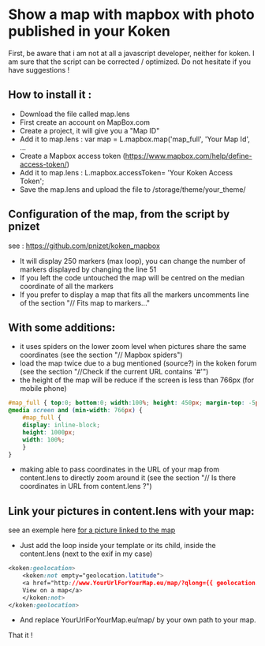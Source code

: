 Show a map with mapbox with photo published in your Koken
============

First, be aware that i am not at all a javascript developer, neither for koken. I am sure that the script can be corrected / optimized.
Do not hesitate if you have suggestions !

## How to install it :
- Download the file called map.lens
- First create an account on MapBox.com
- Create a project, it will give you a "Map ID"
- Add it to map.lens : var map = L.mapbox.map('map_full', 'Your Map Id', ...
- Create a Mapbox access token (https://www.mapbox.com/help/define-access-token/)
- Add it to map.lens : L.mapbox.accessToken= 'Your Koken Access Token';
- Save the map.lens and upload the file to /storage/theme/your_theme/

## Configuration of the map, from the script by pnizet 
see : https://github.com/pnizet/koken_mapbox
- It will display 250 markers (max loop), you can change the number of markers displayed by changing the line 51
- If you left the code untouched the map will be centred on the median coordinate of all the markers
- If you prefer to display a map that fits all the markers uncomments line of the section "// Fits map to markers..."

## With some additions:
- it uses spiders on the lower zoom level when pictures share the same coordinates (see the section "// Mapbox spiders")
- load the map twice due to a bug mentioned (source?) in the koken forum (see the section "//Check if the current URL contains '#'")
- the height of the map will be reduce if the screen is less than 766px (for mobile phone)
```css
#map_full { top:0; bottom:0; width:100%; height: 450px; margin-top: -5px;}
@media screen and (min-width: 766px) {
	#map_full {
	display: inline-block;
	height: 1000px;
	width: 100%;
	}
}
```
- making able to pass coordinates in the URL of your map from content.lens to directly zoom around it (see the section "// Is there coordinates in URL from content.lens ?") 

## Link your pictures in content.lens with your map:
see an exemple here [for a picture linked to the map](http://www.here-and-there-pics.me/albums/ladakh-india/timeline/parvati-valley-in-the-kullu-district-of-himachal-pradesh/ "Parvati Valley")
- Just add the loop inside your template or its child, inside the content.lens (next to the exif in my case) 
```css
<koken:geolocation>
	<koken:not empty="geolocation.latitude">
	<a href="http://www.YourUrlForYourMap.eu/map/?qlong={{ geolocation.longitude }}&qlat={{ geolocation.latitude }}">
	View on a map</a>
	</koken:not>
</koken:geolocation>
```
- And replace YourUrlForYourMap.eu/map/ by your own path to your map. 

That it !
